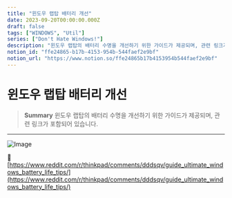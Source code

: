 ```yaml
---
title: "윈도우 랩탑 배터리 개선"
date: 2023-09-20T00:00:00.000Z
draft: false
tags: ["WINDOWS", "Util"]
series: ["Don't Hate Windows!"]
description: "윈도우 랩탑의 배터리 수명을 개선하기 위한 가이드가 제공되며, 관련 링크가 포함되어 있습니다."
notion_id: "ffe24865-b17b-4153-954b-544faef2e9bf"
notion_url: "https://www.notion.so/ffe24865b17b4153954b544faef2e9bf"
---
```


# 윈도우 랩탑 배터리 개선

> **Summary**
> 윈도우 랩탑의 배터리 수명을 개선하기 위한 가이드가 제공되며, 관련 링크가 포함되어 있습니다.

---

![Image](https://prod-files-secure.s3.us-west-2.amazonaws.com/09ccd4d5-876c-4bba-bbdf-cc77a0a11257/045d137b-91f1-4c78-ac1b-b2e1469e18c8/Untitled.png?X-Amz-Algorithm=AWS4-HMAC-SHA256&X-Amz-Content-Sha256=UNSIGNED-PAYLOAD&X-Amz-Credential=ASIAZI2LB466ZYYALPDJ%2F20250724%2Fus-west-2%2Fs3%2Faws4_request&X-Amz-Date=20250724T083725Z&X-Amz-Expires=3600&X-Amz-Security-Token=IQoJb3JpZ2luX2VjEAAaCXVzLXdlc3QtMiJGMEQCIECkAOEnOveADWlmXb8bNDvg7pQtSCYaGB%2Fm5RB6O0j4AiA%2B6lNfd7inyA71iraOpbvv4%2FnlxTgb40TAGz%2F2zxMjiir%2FAwgpEAAaDDYzNzQyMzE4MzgwNSIMdgocLqBlhVRJwkDnKtwDhEYw3YogLN%2F9FIn4SZNBG8sANcAYCUykRCemhugdnxOCnh5BKPQ4fk9auJI5iLi7Qms4Tz6bQKmHgrkzh%2B89ZgVfHMN7GN122AZsHuzhdDYpNConAL76BcG3uQQ8l0l7ICxOky74yO%2B2v9YNY1BJLOWrl1nkm6wATkgI9tm4PdhE0tVqYA6AZRZTch8mpKCPlLUDM7GexiK4hFVfLtSUa2sRGA%2FtynDbzXra5AsyCwipYFYhzp%2BXzcUDcpLu9Fl%2F95RcLoAAubC0gnnnm3f9yfNj8KK%2BWlyay3Q%2BR15AF%2BOhrEic%2BO%2FiTbDNQGgOL%2BRUWOGX6fLXj3N%2FtzUpR%2BK8fg8KiADVA0lgQXp1l0EKCXE7KzsGkQKeIybqXZWATJ0SyS3vr8x1ED3I5gibeNudCr2AFwN9S2rVTK1YzKHNonR86AjPk%2FlVLSeQZNM6EFArQykaTaBcnMAjH2V4jv23gcvrNdE0yqj%2FLacwsYov3EQZByhZWsIgXFS65DQCOUwgDxk409Wdk2VtkPoyanHzlTOf%2F5wjwGh8clxvkUhGRc1ucpLPN83uASQ8Gf915ehND8Dhe2fHE972iVuKXQPkRYbmQd96ydxIc25SqQN8%2F225U2Ji6Oh8ynpecuswiM%2BHxAY6pgGI0oBbB4BQKuWPbW4d9LDmRqstTE4eH%2B5OEYyq4axWv6NlbbSRdVxNoZgt8NxTozAV%2FOn6KrXJKDw3HWD6NY4GV3CDuOkVxgPQfl0v6GKnl9l4rjreoIEezBXg88YW5GqgcHyOdMG3w1JvGx%2FO7ADEbRbxxFp8GHcOOdvngzwHH%2Fge36PY7Z190YUFL72XyBkbZ7%2B7PidznF%2FMomeVqaoVySVKnhKp&X-Amz-Signature=eedc27e4ba8539a0a0692dc547fa7e14bfd15816a0b9253ba0b9837731ab860b&X-Amz-SignedHeaders=host&x-amz-checksum-mode=ENABLED&x-id=GetObject)

🔗 [https://www.reddit.com/r/thinkpad/comments/dddsqv/guide_ultimate_windows_battery_life_tips/](https://www.reddit.com/r/thinkpad/comments/dddsqv/guide_ultimate_windows_battery_life_tips/)



